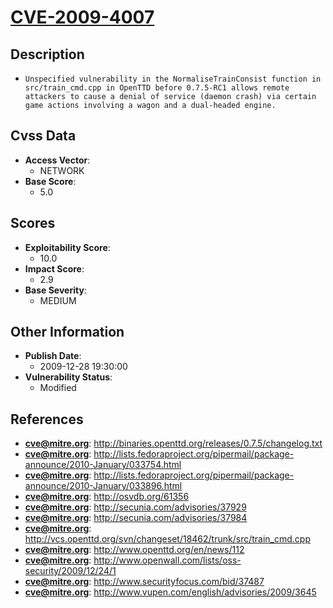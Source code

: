 
# [CVE-2009-4007](https://cve.mitre.org/cgi-bin/cvename.cgi?name=CVE-2009-4007)

## Description

- `Unspecified vulnerability in the NormaliseTrainConsist function in src/train_cmd.cpp in OpenTTD before 0.7.5-RC1 allows remote attackers to cause a denial of service (daemon crash) via certain game actions involving a wagon and a dual-headed engine.`

## Cvss Data

- **Access Vector**:
  - NETWORK
- **Base Score**:
  - 5.0

## Scores

- **Exploitability Score**:
  - 10.0
- **Impact Score**:
  - 2.9
- **Base Severity**:
  - MEDIUM

## Other Information

- **Publish Date**:
  - 2009-12-28 19:30:00
- **Vulnerability Status**:
  - Modified

## References

- **cve@mitre.org**: http://binaries.openttd.org/releases/0.7.5/changelog.txt
- **cve@mitre.org**: http://lists.fedoraproject.org/pipermail/package-announce/2010-January/033754.html
- **cve@mitre.org**: http://lists.fedoraproject.org/pipermail/package-announce/2010-January/033896.html
- **cve@mitre.org**: http://osvdb.org/61356
- **cve@mitre.org**: http://secunia.com/advisories/37929
- **cve@mitre.org**: http://secunia.com/advisories/37984
- **cve@mitre.org**: http://vcs.openttd.org/svn/changeset/18462/trunk/src/train_cmd.cpp
- **cve@mitre.org**: http://www.openttd.org/en/news/112
- **cve@mitre.org**: http://www.openwall.com/lists/oss-security/2009/12/24/1
- **cve@mitre.org**: http://www.securityfocus.com/bid/37487
- **cve@mitre.org**: http://www.vupen.com/english/advisories/2009/3645
